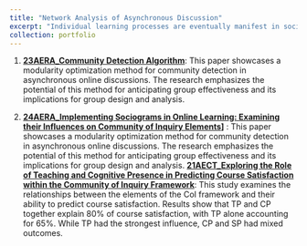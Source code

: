```yaml
---
title: "Network Analysis of Asynchronous Discussion"
excerpt: "Individual learning processes are eventually manifest in social and collaborative environments. Network analysis provides a lens to examine these processes on a collective scale. This collection explores the multifaceted dimensions of network analysis." 
collection: portfolio
---
```



1. **[23AERA_Community Detection Algorithm](https://mlee010.github.io/MinkyungLee/files/AERA23_Louvain.pdf)**: This paper showcases a modularity optimization method for community detection in asynchronous online discussions. The research emphasizes the potential of this method for anticipating group effectiveness and its implications for group design and analysis.

2. **[24AERA_Implementing Sociograms in Online Learning: Examining their Influences on Community of Inquiry Elements](https://mlee010.github.io/MinkyungLee/files/AERA24Sociogram.pdf)]** : This paper showcases a modularity optimization method for community detection in asynchronous online discussions. The research emphasizes the potential of this method for anticipating group effectiveness and its implications for group design and analysis.
   **[21AECT_Exploring the Role of Teaching and Cognitive Presence in Predicting Course Satisfaction within the Community of Inquiry Framework](https://mlee010.github.io/MinkyungLee/files/21Perception.pdf)**: This study examines the relationships between the elements of the CoI framework and their ability to predict course satisfaction. Results show that TP and CP together explain 80% of course satisfaction, with TP alone accounting for 65%. While TP had the strongest influence, CP and SP had mixed outcomes. 


  
